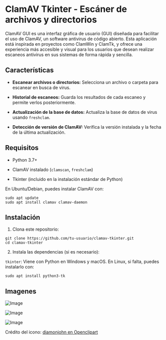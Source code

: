 
# ClamAV Tkinter - Escáner de archivos y directorios

ClamAV GUI es una interfaz gráfica de usuario (GUI) diseñada para facilitar el uso de ClamAV, un software antivirus de código abierto. Esta aplicación está inspirada en proyectos como ClamWin y ClamTk, y ofrece una experiencia más accesible y visual para los usuarios que desean realizar escaneos antivirus en sus sistemas de forma rápida y sencilla.

## Características

-   **Escanear archivos o directorios:** Selecciona un archivo o carpeta para escanear en busca de virus.
    
-   **Historial de escaneos:** Guarda los resultados de cada escaneo y permite verlos posteriormente.
    
-   **Actualización de la base de datos:** Actualiza la base de datos de virus usando `freshclam`.
    
-   **Detección de versión de ClamAV:** Verifica la versión instalada y la fecha de la última actualización.
    

## Requisitos

-   Python 3.7+
    
-   ClamAV instalado (`clamscan`, `freshclam`)
    
-   Tkinter (incluido en la instalación estándar de Python)
    

En Ubuntu/Debian, puedes instalar ClamAV con:

```
sudo apt update
sudo apt install clamav clamav-daemon
```

## Instalación

1.  Clona este repositorio:
    

```
git clone https://github.com/tu-usuario/clamav-tkinter.git
cd clamav-tkinter
```

2.  Instala las dependencias (si es necesario):
    
`tkinter`: Viene con Python en Windows y macOS. En Linux, si falta, puedes instalarlo con:
```
sudo apt install python3-tk
```

## Imagenes
![Image](https://github.com/user-attachments/assets/14e15cd1-5287-44f7-a1f0-b1a20888f334)

  

![Image](https://github.com/user-attachments/assets/dbd546d2-a4bc-4839-add4-f313425ff0b7)

  

![Image](https://github.com/user-attachments/assets/1c0215bc-d4f9-4dc4-8dc4-a5014a95cacc)

Crédito del icono: [diamonjohn en Openclipart](https://openclipart.org/artist/diamonjohn)